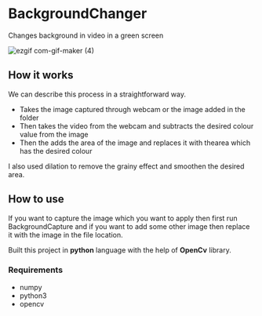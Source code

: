# BackgroundChanger
Changes background in video in a green screen 

![ezgif com-gif-maker (4)](https://user-images.githubusercontent.com/52134872/128388582-d8299016-c016-4db3-99fc-db2c8f473e4b.gif)

## How it works
We can describe this process in a straightforward way. 

- Takes the image captured through webcam or the image added in the folder
- Then takes the video from the webcam and subtracts the desired colour value from the image
- Then the adds the area of the image and replaces it with thearea which has the desired colour 

I also used dilation to remove the grainy effect and smoothen the desired area.
## How to use
If you want to capture the image which you want to apply then first run BackgroundCapture and if you want to add some other image then replace it with the image in the file location.

Built this project in **python** language with the help of **OpenCv** library.
### Requirements 
- numpy
- python3
- opencv
